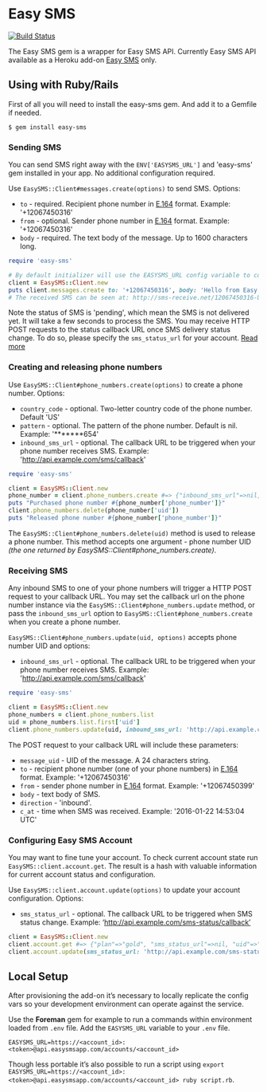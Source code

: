 # Easy SMS

[![Build Status](https://travis-ci.org/PavelTyk/easy-sms.svg?branch=master)](https://travis-ci.org/PavelTyk/easy-sms)

The Easy SMS gem is a wrapper for Easy SMS API. Currently Easy SMS API available as a Heroku add-on [Easy SMS](https://elements.heroku.com/addons/easysms) only.

## Using with Ruby/Rails

First of all you will need to install the easy-sms gem. And add it to a Gemfile if needed.

```
$ gem install easy-sms
```

### Sending SMS

You can send SMS right away with the `ENV['EASYSMS_URL']` and 'easy-sms' gem installed in your app. No additional configuration required.

Use `EasySMS::Client#messages.create(options)` to send SMS. Options:

* `to` - required. Recipient phone number in [E.164](http://en.wikipedia.org/wiki/E.164) format. Example: '+12067450316'
* `from` - optional. Sender phone number in [E.164](http://en.wikipedia.org/wiki/E.164) format. Example: '+12067450316'
* `body` - required. The text body of the message. Up to 1600 characters long.

```ruby
require 'easy-sms'

# By default initializer will use the EASYSMS_URL config variable to configure the client instance.
client = EasySMS::Client.new
puts client.messages.create to: '+12067450316', body: 'Hello from Easy SMS.' #=> {"body"=>"Hello from Easy SMS.", "c_at"=>2016-01-25 13:58:38 UTC, "from"=>nil, "status"=>"pending", "to"=>"+12067450316", "uid"=>"56a62a0ebbf109000c000000"}
# The received SMS can be seen at: http://sms-receive.net/12067450316-USA (free web service to receive SMS online)
```

Note the status of SMS is 'pending', which mean the SMS is not delivered yet. It will take a few seconds to process the SMS. You may receive HTTP POST requests to the status callback URL once SMS delivery status change. To do so, please specify the `sms_status_url` for your account. [Read more](#configuring-easy-sms-account)

### Creating and releasing phone numbers

Use `EasySMS::Client#phone_numbers.create(options)` to create a phone number. Options:

* `country_code` - optional. Two-letter country code of the phone number. Default 'US'
* `pattern` - optional. The pattern of the phone number. Default is nil. Example: '*******654'
* `inbound_sms_url` - optional. The callback URL to be triggered when your phone number receives SMS. Example: 'http://api.example.com/sms/callback'

```ruby
require 'easy-sms'

client = EasySMS::Client.new
phone_number = client.phone_numbers.create #=> {"inbound_sms_url"=>nil, "phone_number"=>"+12183011654", "primary"=>true, "uid"=>"56a630d53017290006000000", "country_code"=>"US"}
puts "Purchased phone number #{phone_number['phone_number']}"
client.phone_numbers.delete(phone_number['uid'])
puts "Released phone number #{phone_number['phone_number']}"
```

The `EasySMS::Client#phone_numbers.delete(uid)` method is used to release a phone number. This method accepts one argument - phone number UID *(the one returned by EasySMS::Client#phone_numbers.create)*.

### Receiving SMS

Any inbound SMS to one of your phone numbers will trigger a HTTP POST request to your callback URL. You may set the callback url on the phone number instance via the `EasySMS::Client#phone_numbers.update` method, or pass the `inbound_sms_url` option to `EasySMS::Client#phone_numbers.create` when you create a phone number.

`EasySMS::Client#phone_numbers.update(uid, options)` accepts phone number UID and options:

* `inbound_sms_url` - optional. The callback URL to be triggered when your phone number receives SMS. Example: 'http://api.example.com/sms/callback'

```ruby
require 'easy-sms'

client = EasySMS::Client.new
phone_numbers = client.phone_numbers.list
uid = phone_numbers.list.first['uid']
client.phone_numbers.update(uid, inbound_sms_url: 'http://api.example.com/sms/callback') #=> {message_uid: '56a21298778404d264000000', to: '+12183011654', from: '+12183011699', body: 'Hello there!', direction: 'inbound', c_at: '2016-01-22 14:53:04 UTC'}
```

The POST request to your callback URL will include these parameters:

* `message_uid` - UID of the message. A 24 characters string.
* `to` - recipient phone number (one of your phone numbers) in [E.164](http://en.wikipedia.org/wiki/E.164) format. Example: '+12067450316'
* `from` - sender phone number in [E.164](http://en.wikipedia.org/wiki/E.164) format. Example: '+12067450399'
* `body` - text body of SMS.
* `direction` - 'inbound'.
* `c_at` - time when SMS was received. Example: '2016-01-22 14:53:04 UTC'

### Configuring Easy SMS Account

You may want to fine tune your account. To check current account state run `EasySMS::client.account.get`. The result is a hash with valuable information for current account status and configuration.

Use `EasySMS::client.account.update(options)` to update your account configuration. Options:

* `sms_status_url` - optional. The callback URL to be triggered when SMS status change. Example: ‘http://api.example.com/sms-status/callback’

```ruby
client = EasySMS::Client.new
client.account.get #=> {"plan"=>"gold", "sms_status_url"=>nil, "uid"=>"56a21186778404d266000001"}
client.account.update(sms_status_url: 'http://api.example.com/sms-status/callback') #=> {"plan"=>"gold", "sms_status_url"=>"http://api.example.com/sms-status/callback", "uid"=>"56a21186778404d266000001"}
```

## Local Setup

After provisioning the add-on it’s necessary to locally replicate the config vars so your development environment can operate against the service.

Use the **Foreman** gem for example to run a commands within environment loaded from `.env` file. Add the `EASYSMS_URL` variable to your `.env` file.

```
EASYSMS_URL=https://<account_id>:<token>@api.easysmsapp.com/accounts/<account_id>
```

Though less portable it’s also possible to run a script using `export EASYSMS_URL=https://<account_id>:<token>@api.easysmsapp.com/accounts/<account_id> ruby script.rb`.

